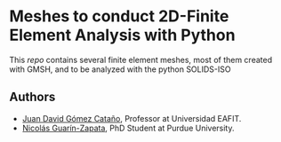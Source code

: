 # Meshes to conduct 2D-Finite Element Analysis with Python

This _repo_ contains several finite element meshes, most of them created with GMSH, and to be analyzed with the python
SOLIDS-ISO
## Authors
- [Juan David Gómez Cataño](http://www.eafit.edu.co/docentes-investigadores/Paginas/juan-gomez.aspx),
    Professor at Universidad EAFIT.
- [Nicolás Guarín-Zapata](https://github.com/nicoguaro), PhD Student at
    Purdue University.
